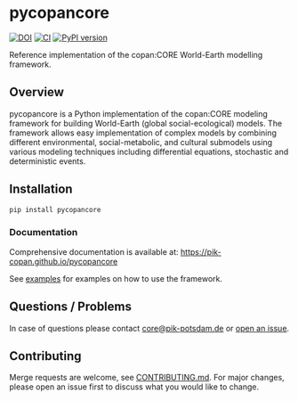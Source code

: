 # pycopancore

[![DOI](https://zenodo.org/badge/DOI/10.5281/zenodo.14938316.svg)](https://doi.org/10.5281/zenodo.14938316)
[![CI](https://github.com/pik-copan/pycopancore/actions/workflows/check.yml/badge.svg)](https://github.com/pik-copan/pycopancore/actions)
[![PyPI version](https://badge.fury.io/py/pycopancore.svg)](https://badge.fury.io/py/pycopancore)

Reference implementation of the copan:CORE World-Earth modelling framework.

## Overview

pycopancore is a Python implementation of the copan:CORE modeling framework for building World-Earth (global social-ecological) models. The framework allows easy implementation of complex models by combining different environmental, social-metabolic, and cultural submodels using various modeling techniques including differential equations, stochastic and deterministic events.

## Installation

```bash
pip install pycopancore
```

### Documentation
Comprehensive documentation is available at: https://pik-copan.github.io/pycopancore

See [examples](./examples/) for examples on how to use the framework.

## Questions / Problems

In case of questions please contact core@pik-potsdam.de or [open an issue](https://github.com/pik-copan/pycopancore/issues/new).

## Contributing
Merge requests are welcome, see [CONTRIBUTING.md](CONTRIBUTING.md).
For major changes, please open an issue first to discuss what you would like to
change.